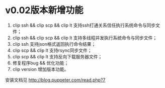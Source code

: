 # v0.02版本新增功能
1. clip ssh && clip scp  && clip lt 支持ssh打通关系信任执行系统命令与同步文件；
2. clip ssh && clip scp && clip lt  支持多线程并发执行系统命令与同步文件；
3. clip ssh 支持json格式返回执行命令结果；
4. clip scp && clip lt  支持rsync同步文件；
5. clip scp && clip lt 支持反向下载服务器文件；
6. 修复程序bug && 优化功能；
7. clip version 增加版本功能。

安装文档见 http://blog.puppeter.com/read.php?7
